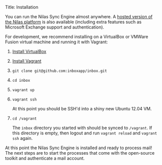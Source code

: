Title: Installation

You can run the Nilas Sync Engine almost anywhere. A [hosted version of the Nilas platform](https://www.nilas.com) is also available (including extra features such as Microsoft Exchange support and authentication).

For development, we recommend installing on a VirtualBox or VMWare Fusion virtual machine and running it with Vagrant:

1. [Install VirtualBox](https://www.virtualbox.org/wiki/Downloads)

2. [Install Vagrant](http://www.vagrantup.com/downloads.html)

3. `git clone git@github.com:inboxapp/inbox.git`

4. `cd inbox`

5. `vagrant up`

6. `vagrant ssh`

    At this point you should be SSH'd into a shiny new Ubuntu 12.04 VM.

7. `cd /vagrant`

    The `inbox` directory you started with should be synced to `/vagrant`. If this directory is empty, then logout and run `vagrant reload` and `vagrant ssh` again.

At this point the Nilas Sync Engine is installed and ready to process mail! The next steps are to start the processes that come with the open-source toolkit and authenticate a mail account.

